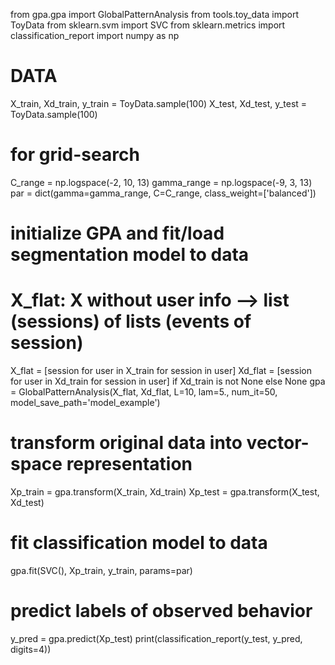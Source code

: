 from gpa.gpa import GlobalPatternAnalysis
from tools.toy_data import ToyData
from sklearn.svm import SVC
from sklearn.metrics import classification_report
import numpy as np


# DATA
X_train, Xd_train, y_train = ToyData.sample(100)
X_test, Xd_test, y_test = ToyData.sample(100)

# for grid-search
C_range = np.logspace(-2, 10, 13)
gamma_range = np.logspace(-9, 3, 13)
par = dict(gamma=gamma_range, C=C_range, class_weight=['balanced'])

# initialize GPA and fit/load segmentation model to data
# X_flat: X without user info --> list (sessions) of lists (events of session)
X_flat = [session for user in X_train for session in user]
Xd_flat = [session for user in Xd_train for session in user] if Xd_train is not None else None
gpa = GlobalPatternAnalysis(X_flat, Xd_flat, L=10, lam=5., num_it=50, model_save_path='model_example')

# transform original data into vector-space representation
Xp_train = gpa.transform(X_train, Xd_train)
Xp_test = gpa.transform(X_test, Xd_test)

# fit classification model to data
gpa.fit(SVC(), Xp_train, y_train, params=par)

# predict labels of observed behavior
y_pred = gpa.predict(Xp_test)
print(classification_report(y_test, y_pred, digits=4))
